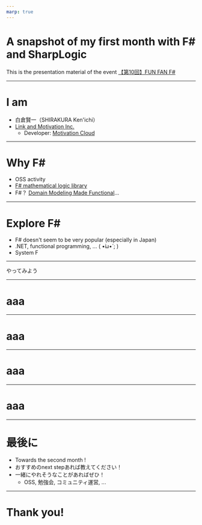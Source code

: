 ```yaml
---
marp: true
---
```


# A snapshot of my first month with F# and SharpLogic

This is the presentation material of the event [【第10回】FUN FAN F#](https://fun-fan-fsharp.connpass.com/event/282666/)

---

# I am

- 白倉賢一（SHIRAKURA Ken'ichi）
- [Link and Motivation Inc.](https://www.lmi.ne.jp/)
  - Developer: [Motivation Cloud](https://www.motivation-cloud.com/) 

---

# Why F#

- OSS activity
- [F# mathematical logic library](https://github.com/GeorgePlotnikov/SharpLogic)
- F#？ [Domain Modeling Made Functional](https://fsharpforfunandprofit.com/books/)...

---

# Explore F#

- F# doesn't seem to be very popular (especially in Japan)
- .NET, functional programming, ... ( •̀ω•́ ;  )
- System F

---

やってみよう

---

# aaa

---

# aaa

---

# aaa

---

# aaa

---

# 最後に

- Towards the second month !
- おすすめのnext stepあれば教えてください！
- 一緒にやれそうなことがあればぜひ！
  - OSS, 勉強会, コミュニティ運営, ...

---

# Thank you!
